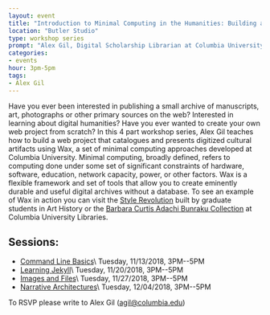 ```yaml
---
layout: event
title: "Introduction to Minimal Computing in the Humanities: Building an Exhibit of Primary Sources Using Wax"
location: "Butler Studio"
type: workshop series
prompt: "Alex Gil, Digital Scholarship Librarian at Columbia University Libraries, leads a workshop series on minimal computing techniques for building digital archives and exhibits of cultural artifacts."
categories:
- events
hour: 3pm-5pm
tags:
- Alex Gil
---
```


Have you ever been interested in publishing a small archive of manuscripts, art, photographs or
other primary sources on the web? Interested in learning about digital humanities? Have you
ever wanted to create your own web project from scratch? In this 4 part workshop series, Alex
Gil teaches how to build a web project that catalogues and presents digitized cultural
artifacts using Wax, a set of minimal computing approaches developed at Columbia University.
Minimal computing, broadly defined, refers to computing done under some set of significant
constraints of hardware, software, education, network capacity, power, or other factors. Wax is
a flexible framework and set of tools that allow you to create eminently durable and useful
digital archives without a database. To see an example of Wax in action you can visit the
[Style Revolution](https://stylerevolution.github.io/) built by graduate students in Art
History or the [Barbara Curtis Adachi Bunraku
Collection](https://bunraku.library.columbia.edu/) at Columbia University Libraries.

## Sessions:

- [Command Line Basics](https://events.columbia.edu/go/commandline)\\
Tuesday, 11/13/2018, 3PM--5PM
- [Learning Jekyll](https://events.columbia.edu/cal/event/eventView.do?b=de&calPath=%2Fpublic%2Fcals%2FMainCal&guid=CAL-00bb9e25-6667531c-0166-6967e28a-000017f5events@columbia.edu&recurrenceId=)\\
Tuesday, 11/20/2018,  3PM--5PM
- [Images and Files](https://events.columbia.edu/go/imagesfiles)\\
Tuesday, 11/27/2018, 3PM--5PM
- [Narrative Architectures](https://events.columbia.edu/go/narrativedesign)\\
Tuesday, 12/04/2018, 3PM--5PM

To RSVP please write to Alex Gil (<agil@columbia.edu>)
